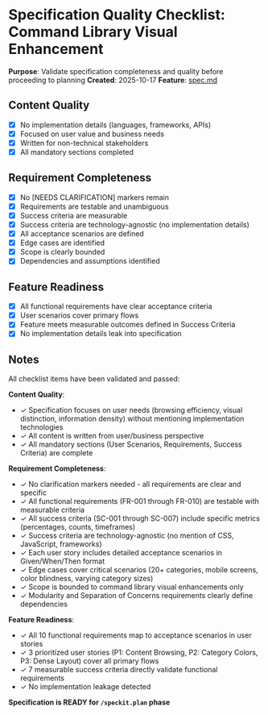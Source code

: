 # Specification Quality Checklist: Command Library Visual Enhancement

**Purpose**: Validate specification completeness and quality before proceeding to planning
**Created**: 2025-10-17
**Feature**: [spec.md](../spec.md)

## Content Quality

- [x] No implementation details (languages, frameworks, APIs)
- [x] Focused on user value and business needs
- [x] Written for non-technical stakeholders
- [x] All mandatory sections completed

## Requirement Completeness

- [x] No [NEEDS CLARIFICATION] markers remain
- [x] Requirements are testable and unambiguous
- [x] Success criteria are measurable
- [x] Success criteria are technology-agnostic (no implementation details)
- [x] All acceptance scenarios are defined
- [x] Edge cases are identified
- [x] Scope is clearly bounded
- [x] Dependencies and assumptions identified

## Feature Readiness

- [x] All functional requirements have clear acceptance criteria
- [x] User scenarios cover primary flows
- [x] Feature meets measurable outcomes defined in Success Criteria
- [x] No implementation details leak into specification

## Notes

All checklist items have been validated and passed:

**Content Quality**:
- ✓ Specification focuses on user needs (browsing efficiency, visual distinction, information density) without mentioning implementation technologies
- ✓ All content is written from user/business perspective
- ✓ All mandatory sections (User Scenarios, Requirements, Success Criteria) are complete

**Requirement Completeness**:
- ✓ No clarification markers needed - all requirements are clear and specific
- ✓ All functional requirements (FR-001 through FR-010) are testable with measurable criteria
- ✓ All success criteria (SC-001 through SC-007) include specific metrics (percentages, counts, timeframes)
- ✓ Success criteria are technology-agnostic (no mention of CSS, JavaScript, frameworks)
- ✓ Each user story includes detailed acceptance scenarios in Given/When/Then format
- ✓ Edge cases cover critical scenarios (20+ categories, mobile screens, color blindness, varying category sizes)
- ✓ Scope is bounded to command library visual enhancements only
- ✓ Modularity and Separation of Concerns requirements clearly define dependencies

**Feature Readiness**:
- ✓ All 10 functional requirements map to acceptance scenarios in user stories
- ✓ 3 prioritized user stories (P1: Content Browsing, P2: Category Colors, P3: Dense Layout) cover all primary flows
- ✓ 7 measurable success criteria directly validate functional requirements
- ✓ No implementation leakage detected

**Specification is READY for `/speckit.plan` phase**
